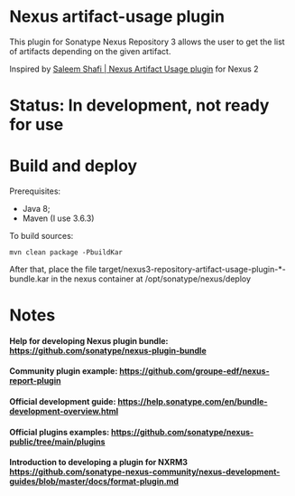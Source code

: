 # Nexus artifact-usage plugin

 This plugin for Sonatype Nexus Repository 3 allows the user to get the list of artifacts depending on the given artifact.

 Inspired by [Saleem Shafi | Nexus Artifact Usage plugin](https://github.com/saleemshafi/nexus-artifact-usage-plugin) for Nexus 2

# Status: In development, not ready for use

# Build and deploy

Prerequisites:

* Java 8;
* Maven (I use 3.6.3)

To build sources:

```
mvn clean package -PbuildKar
```

After that, place the file target/nexus3-repository-artifact-usage-plugin-*-bundle.kar in the nexus container at /opt/sonatype/nexus/deploy

# Notes

#### Help for developing Nexus plugin bundle: https://github.com/sonatype/nexus-plugin-bundle

#### Community plugin example: https://github.com/groupe-edf/nexus-report-plugin

#### Official development guide: https://help.sonatype.com/en/bundle-development-overview.html

#### Official plugins examples: https://github.com/sonatype/nexus-public/tree/main/plugins

#### Introduction to developing a plugin for NXRM3 https://github.com/sonatype-nexus-community/nexus-development-guides/blob/master/docs/format-plugin.md
